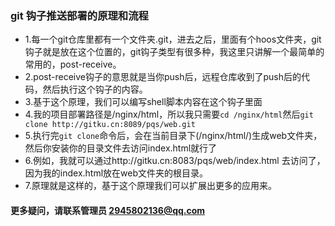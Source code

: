 ### git 钩子推送部署的原理和流程
- 1.每一个git仓库里都有一个文件夹.git，进去之后，里面有个hoos文件夹，git钩子就是放在这个位置的，git钩子类型有很多种，我这里只讲解一个最简单的常用的，post-receive。
- 2.post-receive钩子的意思就是当你push后，远程仓库收到了push后的代码，然后执行这个钩子的内容。
- 3.基于这个原理，我们可以编写shell脚本内容在这个钩子里面
- 4.我的项目部署路径是/nginx/html，所以我只需要`cd /nginx/html`然后`git clone http://gitku.cn:8089/pqs/web.git`
- 5.执行完`git clone`命令后，会在当前目录下(/nginx/html/)生成web文件夹，然后你安装你的目录文件去访问index.html就行了
- 6.例如，我就可以通过http://gitku.cn:8083/pqs/web/index.html 去访问了，因为我的index.html放在web文件夹的根目录。
- 7.原理就是这样的，基于这个原理我们可以扩展出更多的应用来。


#### 更多疑问，请联系管理员 2945802136@qq.com
